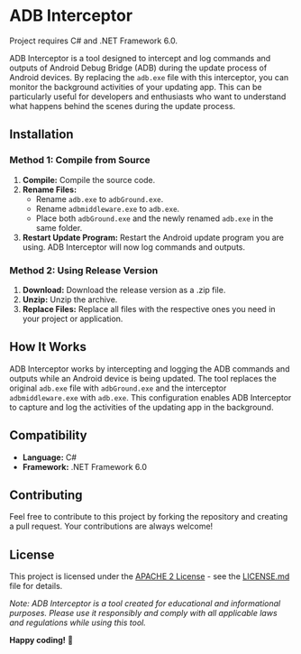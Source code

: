 <div class="container">
	<h1>ADB Interceptor</h1>
	<p>Project requires C# and .NET Framework 6.0.</p>
	<p>ADB Interceptor is a tool designed to intercept and log commands and outputs of Android Debug Bridge (ADB) during the update process of Android devices. By replacing the 
		<code>adb.exe</code> file with this interceptor, you can monitor the background activities of your updating app. This can be particularly useful for developers and enthusiasts who want to understand what happens behind the scenes during the update process.
	</p>
	<h2>Installation</h2>
	<h3>Method 1: Compile from Source</h3>
	<ol>
		<li>
			<strong>Compile:</strong> Compile the source code.
		</li>
		<li>
			<strong>Rename Files:</strong>
			<ul>
				<li>Rename 
					<code>adb.exe</code> to 
					<code>adbGround.exe</code>.
				</li>
				<li>Rename 
					<code>adbmiddleware.exe</code> to 
					<code>adb.exe</code>.
				</li>
				<li>Place both 
					<code>adbGround.exe</code> and the newly renamed 
					<code>adb.exe</code> in the same folder.
				</li>
			</ul>
		</li>
		<li>
			<strong>Restart Update Program:</strong> Restart the Android update program you are using. ADB Interceptor will now log commands and outputs.
		</li>
	</ol>
	<h3>Method 2: Using Release Version</h3>
	<ol>
		<li>
			<strong>Download:</strong> Download the release version as a .zip file.
		</li>
		<li>
			<strong>Unzip:</strong> Unzip the archive.
		</li>
		<li>
			<strong>Replace Files:</strong> Replace all files with the respective ones you need in your project or application.
		</li>
	</ol>
	<h2>How It Works</h2>
	<p>ADB Interceptor works by intercepting and logging the ADB commands and outputs while an Android device is being updated. The tool replaces the original 
		<code>adb.exe</code> file with 
		<code>adbGround.exe</code> and the interceptor 
		<code>adbmiddleware.exe</code> with 
		<code>adb.exe</code>. This configuration enables ADB Interceptor to capture and log the activities of the updating app in the background.
	</p>
	<h2>Compatibility</h2>
	<ul>
		<li>
			<strong>Language:</strong> C#
		</li>
		<li>
			<strong>Framework:</strong> .NET Framework 6.0
		</li>
	</ul>
	<h2>Contributing</h2>
	<p>Feel free to contribute to this project by forking the repository and creating a pull request. Your contributions are always welcome!</p>
	<h2>License</h2>
	<p>This project is licensed under the 
		<a href="LICENSE.md">APACHE 2 License</a> - see the 
		<a href="LICENSE.md">LICENSE.md</a> file for details.
	</p>
	<p>
		<em>Note: ADB Interceptor is a tool created for educational and informational purposes. Please use it responsibly and comply with all applicable laws and regulations while using this tool.</em>
	</p>
	<p>
		<strong>Happy coding!</strong> 🚀
	</p>
</div>
